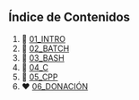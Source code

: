 ## Índice de Contenidos

1. 📁 [01_INTRO](01_INTRO/)
2. 📁 [02_BATCH](02_BATCH/)
3. 📁 [03_BASH](03_BASH/)
4. 📁 [04_C](04_C/)
5. 📁 [05_CPP](05_CPP/)
6. ❤️ [06_DONACIÓN](06_DONACION/)
